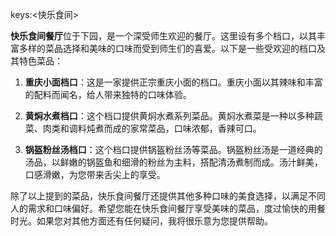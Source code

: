 keys:<快乐食间>


**快乐食间餐厅**位于下园，是一个深受师生欢迎的餐厅。这里设有多个档口，以其丰富多样的菜品选择和美味的口味而受到师生们的喜爱。以下是一些受欢迎的档口及其特色菜品：

1. **重庆小面档口**：这是一家提供正宗重庆小面的档口。重庆小面以其辣味和丰富的配料而闻名，给人带来独特的口味体验。

2. **黄焖水煮档口**：这个档口提供黄焖水煮系列菜品。黄焖水煮菜是一种以多种蔬菜、肉类和调料炖煮而成的家常菜品，口味浓郁，香辣可口。

3. **锅盔粉丝汤档口**：这个档口提供锅盔粉丝汤等菜品。锅盔粉丝汤是一道经典的汤品，以鲜嫩的锅盔鱼和细滑的粉丝为主料，搭配清汤煮制而成。汤汁鲜美，口感滑嫩，为您带来舌尖上的享受。

除了以上提到的菜品，快乐食间餐厅还提供其他多种口味的美食选择，以满足不同人的需求和口味偏好。希望您能在快乐食间餐厅享受美味的菜品，度过愉快的用餐时光。如果您对其他方面还有任何疑问，我将很乐意为您提供帮助。